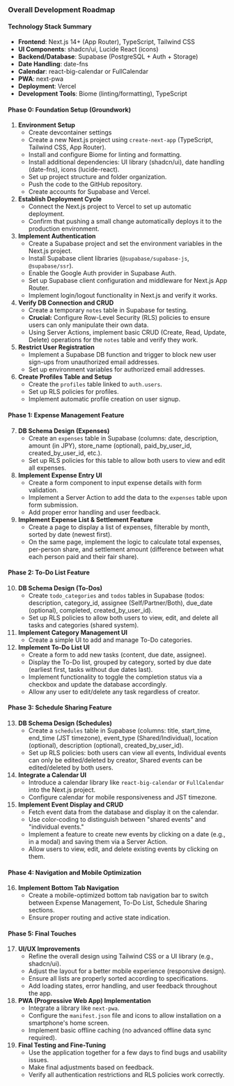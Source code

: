 
### **Overall Development Roadmap**

#### **Technology Stack Summary**
- **Frontend**: Next.js 14+ (App Router), TypeScript, Tailwind CSS
- **UI Components**: shadcn/ui, Lucide React (icons)
- **Backend/Database**: Supabase (PostgreSQL + Auth + Storage)
- **Date Handling**: date-fns
- **Calendar**: react-big-calendar or FullCalendar
- **PWA**: next-pwa
- **Deployment**: Vercel
- **Development Tools**: Biome (linting/formatting), TypeScript

#### **Phase 0: Foundation Setup (Groundwork)**

1.  **Environment Setup**
    *   Create devcontainer settings 
    *   Create a new Next.js project using `create-next-app` (TypeScript, Tailwind CSS, App Router).
    *   Install and configure Biome for linting and formatting.
    *   Install additional dependencies: UI library (shadcn/ui), date handling (date-fns), icons (lucide-react).
    *   Set up project structure and folder organization.
    *   Push the code to the GitHub repository.
    *   Create accounts for Supabase and Vercel.
2.  **Establish Deployment Cycle**
    *   Connect the Next.js project to Vercel to set up automatic deployment.
    *   Confirm that pushing a small change automatically deploys it to the production environment.
3.  **Implement Authentication**
    *   Create a Supabase project and set the environment variables in the Next.js project.
    *   Install Supabase client libraries (`@supabase/supabase-js`, `@supabase/ssr`).
    *   Enable the Google Auth provider in Supabase Auth.
    *   Set up Supabase client configuration and middleware for Next.js App Router.
    *   Implement login/logout functionality in Next.js and verify it works.
4.  **Verify DB Connection and CRUD**
    *   Create a temporary `notes` table in Supabase for testing.
    *   **Crucial:** Configure Row-Level Security (RLS) policies to ensure users can only manipulate their own data.
    *   Using Server Actions, implement basic CRUD (Create, Read, Update, Delete) operations for the `notes` table and verify they work.
5.  **Restrict User Registration**
    *   Implement a Supabase DB function and trigger to block new user sign-ups from unauthorized email addresses.
    *   Set up environment variables for authorized email addresses.
6.  **Create Profiles Table and Setup**
    *   Create the `profiles` table linked to `auth.users`.
    *   Set up RLS policies for profiles.
    *   Implement automatic profile creation on user signup.

#### **Phase 1: Expense Management Feature**

7.  **DB Schema Design (Expenses)**
    *   Create an `expenses` table in Supabase (columns: date, description, amount (in JPY), store_name (optional), paid_by_user_id, created_by_user_id, etc.).
    *   Set up RLS policies for this table to allow both users to view and edit all expenses.
8.  **Implement Expense Entry UI**
    *   Create a form component to input expense details with form validation.
    *   Implement a Server Action to add the data to the `expenses` table upon form submission.
    *   Add proper error handling and user feedback.
9.  **Implement Expense List & Settlement Feature**
    *   Create a page to display a list of expenses, filterable by month, sorted by date (newest first).
    *   On the same page, implement the logic to calculate total expenses, per-person share, and settlement amount (difference between what each person paid and their fair share).

#### **Phase 2: To-Do List Feature**

10. **DB Schema Design (To-Dos)**
    *   Create `todo_categories` and `todos` tables in Supabase (todos: description, category_id, assignee (Self/Partner/Both), due_date (optional), completed, created_by_user_id).
    *   Set up RLS policies to allow both users to view, edit, and delete all tasks and categories (shared system).
11. **Implement Category Management UI**
    *   Create a simple UI to add and manage To-Do categories.
12. **Implement To-Do List UI**
    *   Create a form to add new tasks (content, due date, assignee).
    *   Display the To-Do list, grouped by category, sorted by due date (earliest first, tasks without due dates last).
    *   Implement functionality to toggle the completion status via a checkbox and update the database accordingly.
    *   Allow any user to edit/delete any task regardless of creator.

#### **Phase 3: Schedule Sharing Feature**

13. **DB Schema Design (Schedules)**
    *   Create a `schedules` table in Supabase (columns: title, start_time, end_time (JST timezone), event_type (Shared/Individual), location (optional), description (optional), created_by_user_id).
    *   Set up RLS policies: both users can view all events, Individual events can only be edited/deleted by creator, Shared events can be edited/deleted by both users.
14. **Integrate a Calendar UI**
    *   Introduce a calendar library like `react-big-calendar` or `FullCalendar` into the Next.js project.
    *   Configure calendar for mobile responsiveness and JST timezone.
15. **Implement Event Display and CRUD**
    *   Fetch event data from the database and display it on the calendar.
    *   Use color-coding to distinguish between "shared events" and "individual events."
    *   Implement a feature to create new events by clicking on a date (e.g., in a modal) and saving them via a Server Action.
    *   Allow users to view, edit, and delete existing events by clicking on them.

#### **Phase 4: Navigation and Mobile Optimization**

16. **Implement Bottom Tab Navigation**
    *   Create a mobile-optimized bottom tab navigation bar to switch between Expense Management, To-Do List, Schedule Sharing sections.
    *   Ensure proper routing and active state indication.

#### **Phase 5: Final Touches**

17. **UI/UX Improvements**
    *   Refine the overall design using Tailwind CSS or a UI library (e.g., shadcn/ui).
    *   Adjust the layout for a better mobile experience (responsive design).
    *   Ensure all lists are properly sorted according to specifications.
    *   Add loading states, error handling, and user feedback throughout the app.
18. **PWA (Progressive Web App) Implementation**
    *   Integrate a library like `next-pwa`.
    *   Configure the `manifest.json` file and icons to allow installation on a smartphone's home screen.
    *   Implement basic offline caching (no advanced offline data sync required).
19. **Final Testing and Fine-Tuning**
    *   Use the application together for a few days to find bugs and usability issues.
    *   Make final adjustments based on feedback.
    *   Verify all authentication restrictions and RLS policies work correctly.
